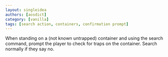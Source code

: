 ```yaml
---
layout: singleidea
authors: [aosdict]
category: [vanilla]
tags: [search action, containers, confirmation prompt]
---
```

When standing on a (not known untrapped) container and using the search command, prompt the player to check for traps on the container. Search normally if they say no.
